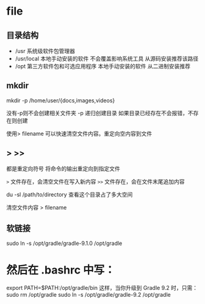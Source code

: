 # file

## 目录结构


- /usr 系统级软件包管理器
- /usr/local 本地手动安装的软件 不会覆盖影响系统工具  从源码安装推荐该路径
- /opt 第三方软件包和可选应用程序 本地手动安装的软件  从二进制安装推荐


## mkdir 

mkdir -p /home/user/{docs,images,videos}

没有-p则不会创建相关文件夹
-p 递归创建目录  如果目录已经存在不会报错，不存在则创建



 使用> filename 可以快速清空文件内容。重定向空内容到文件
 

## > >> 

都是重定向符号 将命令的输出重定向到指定文件

`>` 文件存在，会清空文件在写入新内容
`>>` 文件存在，会在文件末尾追加内容


du -sl /path/to/directory  查看这个目录占了多大空间

清空文件内容 > filename 


## 软链接
sudo ln -s /opt/gradle/gradle-9.1.0 /opt/gradle

# 然后在 .bashrc 中写：
export PATH=$PATH:/opt/gradle/bin
这样，当你升级到 Gradle 9.2 时，只需：
sudo rm /opt/gradle
sudo ln -s /opt/gradle/gradle-9.2 /opt/gradle
